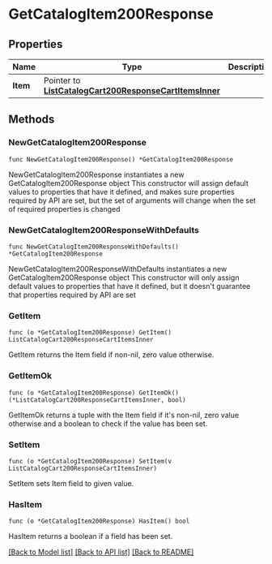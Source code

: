 # GetCatalogItem200Response

## Properties

Name | Type | Description | Notes
------------ | ------------- | ------------- | -------------
**Item** | Pointer to [**ListCatalogCart200ResponseCartItemsInner**](ListCatalogCart200ResponseCartItemsInner.md) |  | [optional] 

## Methods

### NewGetCatalogItem200Response

`func NewGetCatalogItem200Response() *GetCatalogItem200Response`

NewGetCatalogItem200Response instantiates a new GetCatalogItem200Response object
This constructor will assign default values to properties that have it defined,
and makes sure properties required by API are set, but the set of arguments
will change when the set of required properties is changed

### NewGetCatalogItem200ResponseWithDefaults

`func NewGetCatalogItem200ResponseWithDefaults() *GetCatalogItem200Response`

NewGetCatalogItem200ResponseWithDefaults instantiates a new GetCatalogItem200Response object
This constructor will only assign default values to properties that have it defined,
but it doesn't guarantee that properties required by API are set

### GetItem

`func (o *GetCatalogItem200Response) GetItem() ListCatalogCart200ResponseCartItemsInner`

GetItem returns the Item field if non-nil, zero value otherwise.

### GetItemOk

`func (o *GetCatalogItem200Response) GetItemOk() (*ListCatalogCart200ResponseCartItemsInner, bool)`

GetItemOk returns a tuple with the Item field if it's non-nil, zero value otherwise
and a boolean to check if the value has been set.

### SetItem

`func (o *GetCatalogItem200Response) SetItem(v ListCatalogCart200ResponseCartItemsInner)`

SetItem sets Item field to given value.

### HasItem

`func (o *GetCatalogItem200Response) HasItem() bool`

HasItem returns a boolean if a field has been set.


[[Back to Model list]](../README.md#documentation-for-models) [[Back to API list]](../README.md#documentation-for-api-endpoints) [[Back to README]](../README.md)


